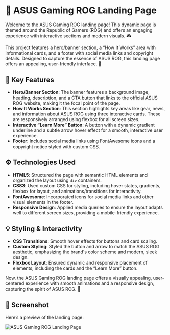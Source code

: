 # 🚀 ASUS Gaming ROG Landing Page

Welcome to the ASUS Gaming ROG landing page! This dynamic page is themed around the Republic of Gamers (ROG) and offers an engaging experience with interactive sections and modern visuals. 🎮

This project features a hero/banner section, a “How It Works” area with informational cards, and a footer with social media links and copyright details. Designed to capture the essence of ASUS ROG, this landing page offers an appealing, user-friendly interface. 🌟

## 🎨 Key Features
- **Hero/Banner Section**: The banner features a background image, heading, description, and a CTA button that links to the official ASUS ROG website, making it the focal point of the page.
- **How It Works Section**: This section highlights key areas like gear, news, and information about ASUS ROG using three interactive cards. These are responsively arranged using flexbox for all screen sizes.
- **Interactive “Learn More” Button**: A button with a dynamic gradient underline and a subtle arrow hover effect for a smooth, interactive user experience.
- **Footer**: Includes social media links using FontAwesome icons and a copyright notice styled with custom CSS.

## ⚙️ Technologies Used
- **HTML5**: Structured the page with semantic HTML elements and organized the layout using `div` containers.
- **CSS3**: Used custom CSS for styling, including hover states, gradients, flexbox for layout, and animations/transitions for interactivity.
- **FontAwesome**: Incorporated icons for social media links and other visual elements in the footer.
- **Responsive Design**: Applied media queries to ensure the layout adapts well to different screen sizes, providing a mobile-friendly experience.

## 💡 Styling & Interactivity
- **CSS Transitions**: Smooth hover effects for buttons and card scaling.
- **Custom Styling**: Styled the button and arrow to match the ASUS ROG aesthetic, emphasizing the brand's color scheme and modern, sleek design.
- **Flexbox Layout**: Ensured dynamic and responsive placement of elements, including the cards and the “Learn More” button.

Now, the ASUS Gaming ROG landing page offers a visually appealing, user-centered experience with smooth animations and a responsive design, capturing the spirit of ASUS ROG. 🚀

## 📸 Screenshot

Here’s a preview of the landing page:

![ASUS Gaming ROG Landing Page](images/landing-page.png)
